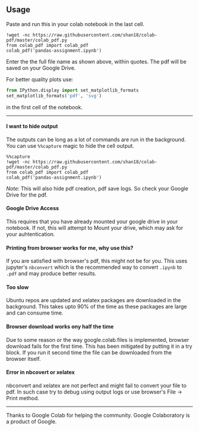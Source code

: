 ## Usage 


Paste and run this in your colab notebook in the last cell.
```ipython
!wget -nc https://raw.githubusercontent.com/shan18/colab-pdf/master/colab_pdf.py
from colab_pdf import colab_pdf
colab_pdf('pandas-assignment.ipynb')
```
Enter the the full file name as shown above, within quotes. The pdf will be saved on your Google Drive.

For better quality plots use:
```python
from IPython.display import set_matplotlib_formats
set_matplotlib_formats('pdf', 'svg')
```
in the first cell of the notebook.
___


#### I want to hide output
The outputs can be long as a lot of commands are run in the background. You can use `%%capture` magic to hide the cell output.
```
%%capture
!wget -nc https://raw.githubusercontent.com/shan18/colab-pdf/master/colab_pdf.py
from colab_pdf import colab_pdf
colab_pdf('pandas-assignment.ipynb')
```
 *Note:* This will also hide pdf creation, pdf save logs. So check your Google Drive for the pdf.

#### Google Drive Access
This requires that you have already mounted your google drive in your notebook. If not, this will attempt to Mount your drive, which may ask for your auhtentication.


#### Printing from browser works for me, why use this?
If you are satisfied with browser's pdf, this might not be for you. This uses jupyter's `nbconvert` which is the recommended way to convert `.ipynb` to `.pdf` and may produce better results.


#### Too slow
Ubuntu repos are updated and xelatex packages are downloaded in the background. This takes upto 90% of the time as these packages are large and can consume time.


#### Browser download works ony half the time
Due to some reason or the way google.colab.files is implemented, browser download fails for the first time. This has been mitigated by putting it in a try block. If you run it second time the file can be downloaded from the browser itself.


#### Error in nbcovert or xelatex
nbconvert and xelatex are not perfect and might fail to convert your file to pdf. In such case try to debug using output logs or use browser's  File -> Print  method.
___


Thanks to Google Colab for helping the community.
Google Colaboratory is a product of Google.
